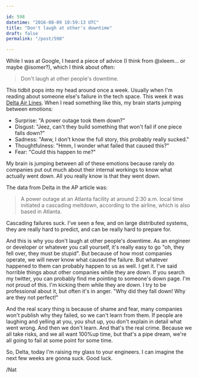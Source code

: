 ```yaml
---

id: 598
datetime: "2016-08-09 10:59:13 UTC"
title: "Don't laugh at other's downtime"
draft: false
permalink: "/post/598"

---
```


While I was at Google, I heard a piece of advice (I think from @xleem... or maybe @isomer?), which I think about often:

 > Don't laugh at other people's downtime.

This tidbit pops into my head around once a week. Usually when I'm reading about someone else's failure in the tech space. This week it was [Delta Air Lines](http://www.nytimes.com/aponline/2016/08/08/world/europe/ap-eu-delta-outage-.html). When I read something like this, my brain starts jumping between emotions: 

 - Surprise: "A power outage took them down?"
 - Disgust: "Jeez, can't they build something that won't fail if one piece falls down?"
 - Sadness: "Aww, I don't know the full story, this probably really sucked."
 - Thoughtfulness: "Hmm, I wonder what failed that caused this?"
 - Fear: "Could this happen to me?"

My brain is jumping between all of these emotions because rarely do companies put out much about their internal workings to know what actually went down. All you really know is that they went down. 

The data from Delta in the AP article was:

 > A power outage at an Atlanta facility at around 2:30 a.m. local time initiated a cascading meltdown, according to the airline, which is also based in Atlanta.

Cascading failures suck. I've seen a few, and on large distributed systems, they are really hard to predict, and can be really hard to prepare for. 

And this is why you don't laugh at other people's downtime. As an engineer or developer or whatever you call yourself, it's really easy to go "oh, they fell over, they must be stupid". But because of how most companies operate, we will never know what caused the failure. But whatever happened to them can probably happen to us as well. I get it. I've said horrible things about other companies while they are down. If you search my twitter, you can probably find me pointing to someone's down page. I'm not proud of this. I'm kicking them while they are down. I try to be professional about it, but often it's in anger. "Why did they fall down! Why are they not perfect!"

And the real scary thing is because of shame and fear, many companies won't publish why they failed, so we can't learn from them. If people are laughing and yelling at you, you shut up, you don't explain in detail what went wrong. And then we don't learn. And that's the real crime. Because we all take risks, and we all want 100%up time, but that's a pipe dream, we're all going to fail at some point for some time.

So, Delta, today I'm raising my glass to your engineers. I can imagine the next few weeks are gonna suck. Good luck.

/Nat

